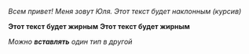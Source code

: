 _Всем привет! Меня зовут Юля._
_Этот текст будет наклонным (курсив)_

**Этот текст будет жирным**
**Этот текст будет жирным**

_Можно **вставлять** один тип в другой_
